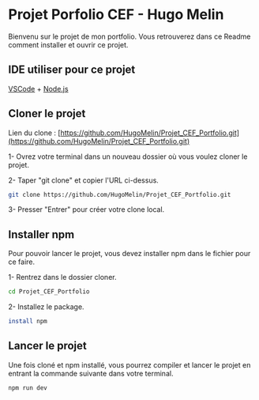 # Projet Porfolio CEF - Hugo Melin

Bienvenu sur le projet de mon portfolio.
Vous retrouverez dans ce Readme comment installer et ouvrir ce projet.

## IDE utiliser pour ce projet

[VSCode](https://code.visualstudio.com/) + [Node.js](https://nodejs.org/)

## Cloner le projet

Lien du clone : [https://github.com/HugoMelin/Projet_CEF_Portfolio.git](https://github.com/HugoMelin/Projet_CEF_Portfolio.git)

1- Ovrez votre terminal dans un nouveau dossier où vous voulez cloner le projet.

2- Taper "git clone" et copier l'URL ci-dessus.
```sh
git clone https://github.com/HugoMelin/Projet_CEF_Portfolio.git
```

3- Presser "Entrer" pour créer votre clone local.

## Installer npm 

Pour pouvoir lancer le projet, vous devez installer npm dans le fichier pour ce faire.

1- Rentrez dans le dossier cloner.
```sh
cd Projet_CEF_Portfolio
```

2- Installez le package.
```sh
install npm
```

## Lancer le projet

Une fois cloné et npm installé, vous pourrez compiler et lancer le projet en entrant la commande suivante dans votre terminal.

```sh
npm run dev
```
